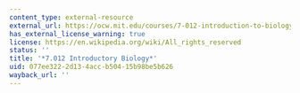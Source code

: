 ```yaml
---
content_type: external-resource
external_url: https://ocw.mit.edu/courses/7-012-introduction-to-biology-fall-2004/
has_external_license_warning: true
license: https://en.wikipedia.org/wiki/All_rights_reserved
status: ''
title: '*7.012 Introductory Biology*'
uid: 077ee322-2d13-4acc-b504-15b98be5b626
wayback_url: ''
---
```

